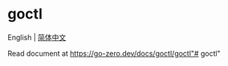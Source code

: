 # goctl

English | [简体中文](readme-cn.md)

Read document at https://go-zero.dev/docs/goctl/goctl"# goctl" 

